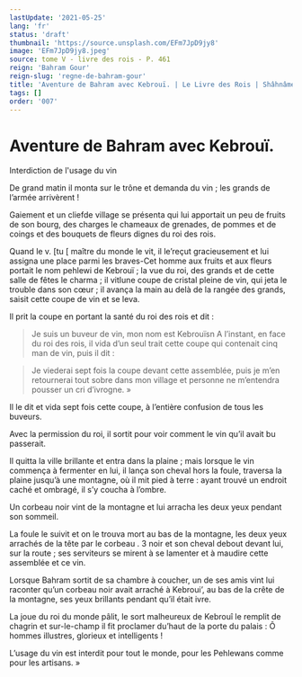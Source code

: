 ```yaml
---
lastUpdate: '2021-05-25'
lang: 'fr'
status: 'draft'
thumbnail: 'https://source.unsplash.com/EFm7JpD9jy8'
image: 'EFm7JpD9jy8.jpeg'
source: tome V - livre des rois - P. 461
reign: 'Bahram Gour'
reign-slug: 'regne-de-bahram-gour'
title: 'Aventure de Bahram avec Kebrouï. | Le Livre des Rois | Shâhnâmeh'
tags: []
order: '007'
---
```


<!-- LTeX: language=fr -->

# Aventure de Bahram avec Kebrouï.

Interdiction de l'usage du vin

De grand matin il monta sur le trône et demanda du vin ; les grands de l’armée arrivèrent !

Gaiement et un cliefde village se présenta qui lui apportait un peu de fruits de son bourg, des charges le chameaux de grenades, de pommes et de coings et des bouquets de fleurs dignes du roi des rois.

Quand le v. [tu
[
maître du monde le vit, il le’reçut gracieusement et lui assigna une place parmi les braves-Cet homme aux fruits et aux fleurs portait le nom pehlewi de Kebrouï ; la vue du roi, des grands et de cette salle de fêtes le charma ; il vitIune coupe de cristal pleine de vin, qui jeta le trouble dans son cœur ; il avança la main au delà de la rangée des grands, saisit cette coupe de vin et se leva.

Il prit la coupe en portant la santé du roi des rois et dit :

> Je suis un buveur de vin, mon nom est Kebrouïsn A l’instant, en face du roi des rois, il vida d’un seul trait cette coupe qui contenait cinq man de vin, puis il dit :

> Je viederai sept fois la coupe devant cette assemblée, puis je m’en retournerai tout sobre dans mon village et personne ne m’entendra pousser un cri d’ivrogne. »

Il le dit et vida sept fois cette coupe, à l’entière confusion de tous les buveurs.

Avec la permission du roi, il sortit pour voir comment le vin qu’il avait bu passerait.

Il quitta la ville brillante et entra dans la plaine ; mais lorsque le vin commença à fermenter en lui, il lança son cheval hors la foule, traversa la plaine jusqu’à une montagne, où il mit pied à terre : ayant trouvé un endroit caché et ombragé, il s’y coucha à l’ombre.

Un corbeau noir vint de la montagne et lui arracha les deux yeux pendant son sommeil.

La foule le suivit et on le trouva mort au bas de la montagne, les deux yeux arrachés de la tête par le corbeau . 3 noir et son cheval debout devant lui, sur la route ; ses serviteurs se mirent à se lamenter et à maudire cette assemblée et ce vin.

Lorsque Bahram sortit de sa chambre à coucher, un de ses amis vint lui raconter qu’un corbeau noir avait arraché à Kebroui’, au bas de la crête de la montagne, ses yeux brillants pendant qu’il était ivre.

La joue du roi du monde pâlit, le sort malheureux de Kebrouî le remplit de chagrin et sur-le-champ il fit proclamer du’haut de la porte du palais : Ô hommes illustres, glorieux et intelligents !

L’usage du vin est interdit pour tout le monde, pour les Pehlewans comme pour les artisans. »
